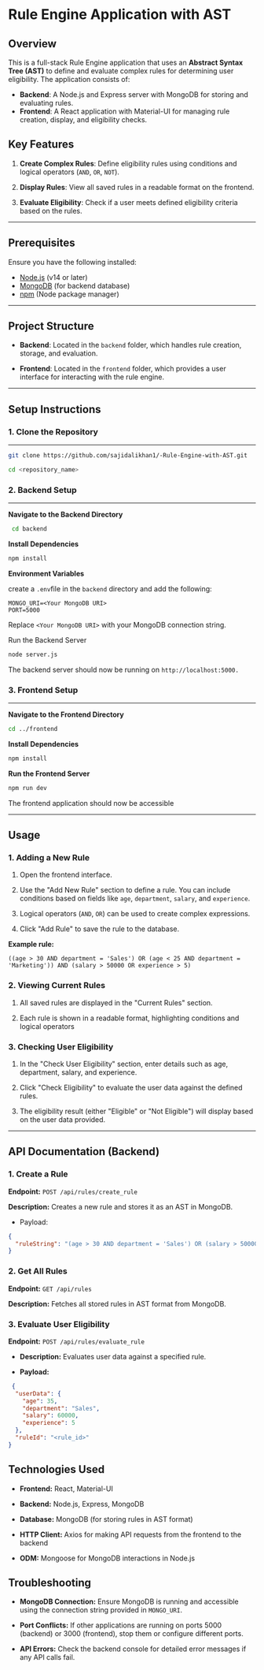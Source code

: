 # Rule Engine Application with AST

## Overview

This is a full-stack Rule Engine application that uses an **Abstract Syntax Tree (AST)** to define and evaluate complex rules for determining user eligibility. The application consists of:

- **Backend**: A Node.js and Express server with MongoDB for storing and evaluating rules.
- **Frontend**: A React application with Material-UI for managing rule creation, display, and eligibility checks.

## Key Features

1. **Create Complex Rules**: Define eligibility rules using conditions and logical operators (`AND`, `OR`, `NOT`).

2. **Display Rules**: View all saved rules in a readable format on the frontend.

3. **Evaluate Eligibility**: Check if a user meets defined eligibility criteria based on the rules.

---

## Prerequisites

Ensure you have the following installed:

- [Node.js](https://nodejs.org/) (v14 or later)
- [MongoDB](https://www.mongodb.com/) (for backend database)
- [npm](https://www.npmjs.com/) (Node package manager)

---

## Project Structure

- **Backend**: Located in the `backend` folder, which handles rule creation, storage, and evaluation.

- **Frontend**: Located in the `frontend` folder, which provides a user interface for interacting with the rule engine.

---

## Setup Instructions

### 1. Clone the Repository
---
```bash
git clone https://github.com/sajidalikhan1/-Rule-Engine-with-AST.git

cd <repository_name>
```


### 2. Backend Setup
---
**Navigate to the Backend Directory**

```bash
 cd backend
```

**Install Dependencies**
```bash
npm install
```

**Environment Variables**

create a ``.env``file in the ``backend`` directory and add the following:

```plaintext
MONGO_URI=<Your MongoDB URI>
PORT=5000
```

Replace ``<Your MongoDB URI>`` with your MongoDB connection string.

Run the Backend Server
```bash
node server.js
```

The backend server should now be running on ``http://localhost:5000.``


### 3. Frontend Setup
---

**Navigate to the Frontend Directory**

```bash
cd ../frontend
```

**Install Dependencies**
```bash
npm install
```

**Run the Frontend Server**
```bash
npm run dev
```
The frontend application should now be accessible


---
## Usage

### 1. Adding a New Rule

1. Open the frontend interface.

2. Use the "Add New Rule" section to define a rule. You can include conditions based on fields like ``age``, ``department``, ``salary``, and ``experience``.

3. Logical operators (``AND``, ``OR``) can be used to create complex expressions.

4. Click "Add Rule" to save the rule to the database. 

**Example rule:**

```plaintext
((age > 30 AND department = 'Sales') OR (age < 25 AND department = 'Marketing')) AND (salary > 50000 OR experience > 5)
```

### 2. Viewing Current Rules

1. All saved rules are displayed in the "Current Rules" section.

2. Each rule is shown in a readable format, highlighting conditions and logical operators

### 3. Checking User Eligibility

1. In the "Check User Eligibility" section, enter details such as age, department, salary, and experience.

2. Click "Check Eligibility" to evaluate the user data against the defined rules.

3. The eligibility result (either "Eligible" or "Not Eligible") will display based on the user data provided.

---

## API Documentation (Backend)

### 1. Create a Rule

**Endpoint:** ``POST /api/rules/create_rule``

**Description:** Creates a new rule and stores it as an AST in MongoDB.

* Payload:
``` json
{
  "ruleString": "(age > 30 AND department = 'Sales') OR (salary > 50000)"
}
```

### 2. Get All Rules

**Endpoint:** ``GET /api/rules``

**Description:** Fetches all stored rules in AST format from MongoDB.

### 3. Evaluate User Eligibility

**Endpoint:** ``POST /api/rules/evaluate_rule``

- **Description:** Evaluates user data against a specified rule.

- **Payload:**
```json
 {
  "userData": {
    "age": 35,
    "department": "Sales",
    "salary": 60000,
    "experience": 5
  },
  "ruleId": "<rule_id>"
}
```

## Technologies Used

* **Frontend:** React, Material-UI

* **Backend:** Node.js, Express, MongoDB

* **Database:** MongoDB (for storing rules in AST format)

* **HTTP Client:** Axios for making API requests from the frontend to the backend

* **ODM:** Mongoose for MongoDB interactions in Node.js



## Troubleshooting

* **MongoDB Connection:** Ensure MongoDB is running and accessible using the connection string provided in ``MONGO_URI``.

* **Port Conflicts:** If other applications are running on ports 5000 (backend) or 3000 (frontend), stop them or configure different ports.

* **API Errors:** Check the backend console for detailed error messages if any API calls fail.


